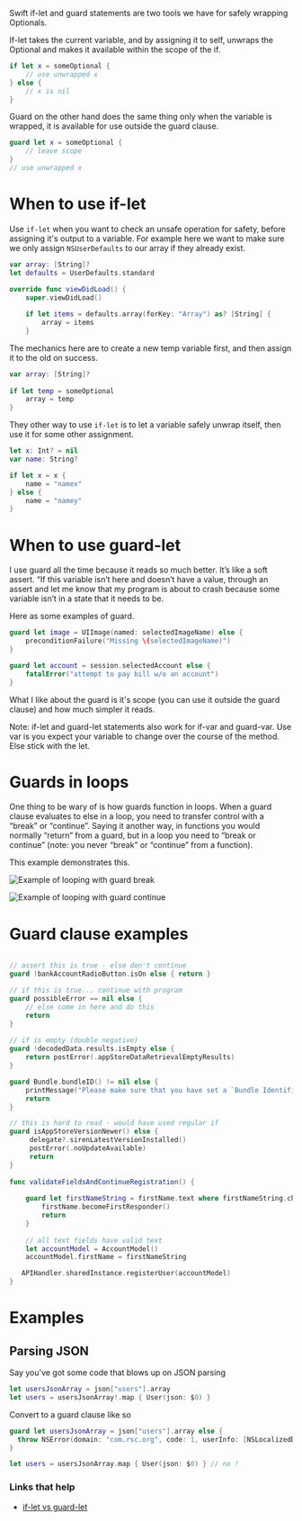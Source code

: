 Swift if-let and guard statements are two tools we have for safely wrapping  Optionals.

If-let takes the current variable, and by assigning it to self, unwraps the Optional and makes it available within the scope of the if.

```swift
if let x = someOptional {
    // use unwrapped x
} else {
    // x is nil
}
```

Guard on the other hand does the same thing only when the variable is wrapped, it is available for use outside the guard clause.

```swift
guard let x = someOptional {
    // leave scope
}
// use unwrapped x
```

# When to use if-let

Use `if-let` when you want to check an unsafe operation for safety, before assigning it's output to a variable. For example here we want to make sure we only assign `NSUserDefaults` to our array if they already exist.

```swift
var array: [String]?
let defaults = UserDefaults.standard
    
override func viewDidLoad() {
    super.viewDidLoad()

    if let items = defaults.array(forKey: "Array") as? [String] {
        array = items
    }
```


The mechanics here are to create a new temp variable first, and then assign it to the old on success.

```swift
var array: [String]?
    
if let temp = someOptional
    array = temp
}
```

They other way to use `if-let` is to let a variable safely unwrap itself, then use it for some other assignment.

```swift
let x: Int? = nil
var name: String?

if let x = x {
    name = "namex"
} else {
    name = "namey"
}
```


# When to use guard-let

I use guard all the time because it reads so much better. It’s like a soft assert. “If this variable isn’t here and doesn’t have a value, through an assert and let me know that my program is about to crash because some variable isn’t in a state that it needs to be.

Here as some examples of guard.

```swift
guard let image = UIImage(named: selectedImageName) else {
    preconditionFailure("Missing \(selectedImageName)")
}

guard let account = session.selectedAccount else { 
    fatalError("attempt to pay bill w/o an account") 
}
```
What I like about the guard is it's scope (you can use it outside the guard clause) and how much simpler it reads.

Note: if-let and guard-let statements also work for if-var and guard-var. Use var is you expect your variable to change over the course of the method. Else stick with the let.

# Guards in loops

One thing to be wary of is how guards function in loops. When a guard clause evaluates to else in a loop, you need to transfer control with a “break” or “continue”. Saying it another way, in functions you would normally “return” from a guard, but in a loop you need to “break or continue” (note: you never “break” or “continue” from a function).

This example demonstrates this.

![Example of looping with guard break](https://github.com/jrasmusson/ios-starter-kit/blob/master/swift/images/guard-break.png)

![Example of looping with guard continue](https://github.com/jrasmusson/ios-starter-kit/blob/master/swift/images/guard-continue.png)



# Guard clause examples

```swift

// assert this is true - else don't continue
guard !bankAccountRadioButton.isOn else { return }

// if this is true... continue with program
guard possibleError == nil else {
    // else come in here and do this
    return
}
 
// if is empty (double negative)
guard !decodedData.results.isEmpty else {
    return postError(.appStoreDataRetrievalEmptyResults)
}

guard Bundle.bundleID() != nil else {
    printMessage("Please make sure that you have set a `Bundle Identifier` in your project.")
    return
}

// this is hard to read - would have used regular if
guard isAppStoreVersionNewer() else {
     delegate?.sirenLatestVersionInstalled()
     postError(.noUpdateAvailable)
     return
}
            
func validateFieldsAndContinueRegistration() {
    
    guard let firstNameString = firstName.text where firstNameString.characters.count > 0 else {
        firstName.becomeFirstResponder()
        return
    }
    
    // all text fields have valid text
    let accountModel = AccountModel()
    accountModel.firstName = firstNameString

   APIHandler.sharedInstance.registerUser(accountModel)
}

```

# Examples

## Parsing JSON

Say you've got some code that blows up on JSON parsing


```swift
let usersJsonArray = json["users"].array
let users = usersJsonArray!.map { User(json: $0) }
```

Convert to a guard clause like so

```swift
guard let usersJsonArray = json["users"].array else {
  throw NSError(domain: "com.rsc.org", code: 1, userInfo: [NSLocalizedDescriptionKey: "'users' not valid in JSON"])
}

let users = usersJsonArray.map { User(json: $0) } // no !
```

### Links that help
* [if-let vs guard-let](https://medium.com/@mimicatcodes/unwrapping-optional-values-in-swift-3-0-guard-let-vs-if-let-40a0b05f9e69)

